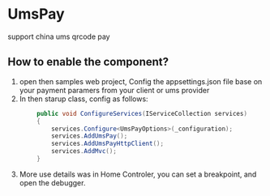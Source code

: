 # UmsPay
support china ums qrcode pay

## How to enable the component?
1. open then samples web project, Config the appsettings.json file base on your payment paramers from your client or ums provider
2. In then starup class, config as follows:
```csharp
        public void ConfigureServices(IServiceCollection services)
        {
            services.Configure<UmsPayOptions>(_configuration);
            services.AddUmsPay();
            services.AddUmsPayHttpClient();
            services.AddMvc();
        }
```
3. More use details was in Home Controler, you can set a breakpoint, and open the debugger.
